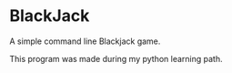 # BlackJack
A simple command line Blackjack game.

This program was made during my python learning path.
